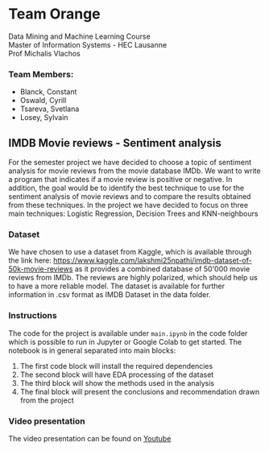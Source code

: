 # Team Orange
Data Mining and Machine Learning Course  
Master of Information Systems - HEC Lausanne  
Prof Michalis Vlachos

### Team Members:
* Blanck, Constant
* Oswald, Cyrill
* Tsareva, Svetlana
* Losey, Sylvain

## IMDB Movie reviews - Sentiment analysis
For the semester project we have decided to choose a topic of sentiment analysis for movie reviews from the movie database IMDb. We want to write a program that indicates if a movie review is positive or negative. In addition, the goal would be to identify the best technique to use for the sentiment analysis of movie reviews and to compare the results obtained from these techniques. In the project we have decided to focus on three main techniques: Logistic Regression, Decision Trees and KNN-neighbours

### Dataset
We have chosen to use a dataset from Kaggle, which is available through the link here: https://www.kaggle.com/lakshmi25npathi/imdb-dataset-of-50k-movie-reviews as it provides a combined database of 50'000 movie reviews from IMDb. The reviews are highly polarized, which should help us to have a more reliable model. The dataset is available for further information in .csv format as IMDB Dataset in the data folder.

### Instructions
The code for the project is available under `main.ipynb` in the code folder which is possible to run in Jupyter or Google Colab to get started. The notebook is in general separated into main blocks:
1. The first code block will install the required dependencies
2. The second block will have EDA processing of the dataset
3. The third block will show the methods used in the analysis
4. The final block will present the conclusions and recommendation drawn from the project

### Video presentation
The video presentation can be found on [Youtube](https://nvskdvk)
